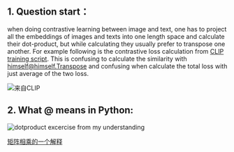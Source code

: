 ## 1. Question start：

when doing contrastive learning between image and text, one has to project all the embeddings of images and texts into one length space and calculate their dot-product, but while calculating they usually prefer to transpose one another. For example following is the contrastive loss calculation from [CLIP training script](https://colab.research.google.com/drive/1hYHb0FTdKQCXZs3qCwVZnSuVGrZU2Z1w?usp=sharing#scrollTo=7MQnmwsWi6lc). This is confusing to calculate the similarity with himself@himself.Transpose and confusing when calculate the total loss with just average of the two loss.

![来自CLIP](https://cdn.jsdelivr.net/gh/sylviara/sylviara.github.io@master/img/20240410145554.png)

## 2. What @ means in Python:

![dotproduct excercise from my understanding](https://cdn.jsdelivr.net/gh/sylviara/sylviara.github.io@master/img/20240410-dotproduct.png)

[矩阵相乘的一个解释](https://www.ruanyifeng.com/blog/2015/09/matrix-multiplication.html)



## 

